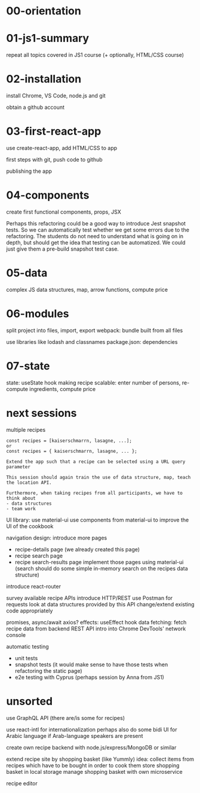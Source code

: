 # 00-orientation

# 01-js1-summary

repeat all topics covered in JS1 course (+ optionally, HTML/CSS course)

# 02-installation

install Chrome, VS Code, node.js and git

obtain a github account

# 03-first-react-app

use create-react-app, add HTML/CSS to app

first steps with git, push code to github

publishing the app

# 04-components

create first functional components, props, JSX

Perhaps this refactoring could be a good way to introduce Jest snapshot tests. So we can automatically test whether we get some errors due to the refactoring. The students do not need to understand what is going on in depth, but should get the idea that testing can be automatized. We could just give them a pre-build snapshot test case.

# 05-data

complex JS data structures, map, arrow functions, compute price

# 06-modules

split project into files, import, export
webpack: bundle built from all files

use libraries like lodash and classnames
package.json: dependencies

# 07-state

state: useState hook
making recipe scalable: enter number of persons, re-compute ingredients, compute price

# next sessions

multiple recipes

    const recipes = [kaiserschmarrn, lasagne, ...];
    or
    const recipes = { kaiserschmarrn, lasagne, ... };

    Extend the app such that a recipe can be selected using a URL query parameter

    This session should again train the use of data structure, map, teach the location API.

    Furthermore, when taking recipes from all participants, we have to think about
    - data structures
    - team work



UI library: use material-ui
use components from material-ui to improve the UI of the cookbook


navigation design: introduce more pages
- recipe-details page (we already created this page)
- recipe search page
- recipe search-results page
implement those pages using material-ui
(search should do some simple in-memory search on the recipes data structure)


introduce react-router


survey available recipe APIs
introduce HTTP/REST
use Postman for requests
look at data structures provided by this API
change/extend existing code appropriately


promises, async/await
axios?
effects: useEffect hook
data fetching: fetch recipe data from backend REST API
intro into Chrome DevTools' network console



automatic testing
- unit tests
- snapshot tests (it would make sense to have those tests when refactoring the static page)
- e2e testing with Cyprus (perhaps session by Anna from JS1)


# unsorted

use GraphQL API (there are/is some for recipes)

use react-intl for internationalization
perhaps also do some bidi UI for Arabic language if Arab-language speakers are present

create own recipe backend with node.js/express/MongoDB or similar

extend recipe site by shopping basket (like Yummly)
    idea: collect items from recipes which have to be bought in order to cook them
    store shopping basket in local storage
    manage shopping basket with own microservice

recipe editor
